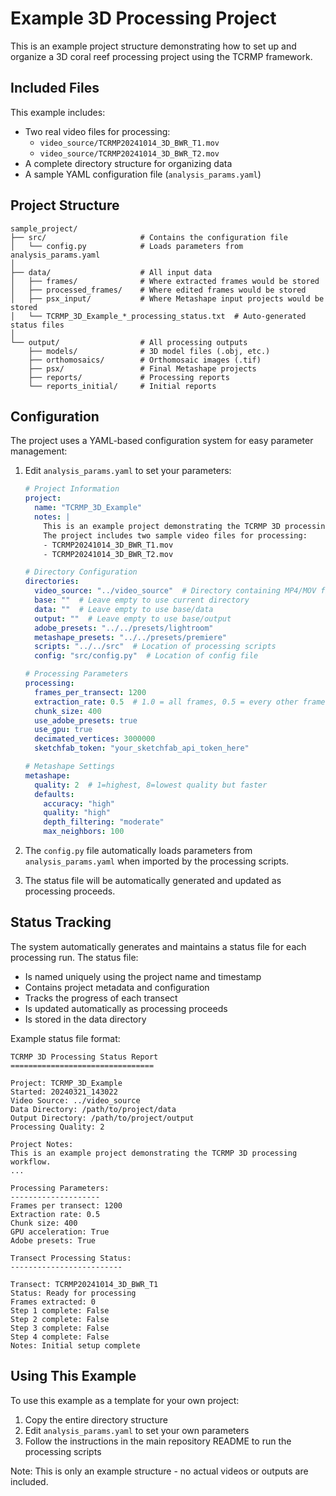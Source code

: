 # Example 3D Processing Project

This is an example project structure demonstrating how to set up and organize a 3D coral reef processing project using the TCRMP framework.

## Included Files

This example includes:
- Two real video files for processing:
  - `video_source/TCRMP20241014_3D_BWR_T1.mov` 
  - `video_source/TCRMP20241014_3D_BWR_T2.mov`
- A complete directory structure for organizing data
- A sample YAML configuration file (`analysis_params.yaml`)

## Project Structure

```
sample_project/
├── src/                     # Contains the configuration file
│   └── config.py            # Loads parameters from analysis_params.yaml
│
├── data/                    # All input data
│   ├── frames/              # Where extracted frames would be stored
│   ├── processed_frames/    # Where edited frames would be stored
│   ├── psx_input/           # Where Metashape input projects would be stored
│   └── TCRMP_3D_Example_*_processing_status.txt  # Auto-generated status files
│
└── output/                  # All processing outputs
    ├── models/              # 3D model files (.obj, etc.)
    ├── orthomosaics/        # Orthomosaic images (.tif)
    ├── psx/                 # Final Metashape projects
    ├── reports/             # Processing reports
    └── reports_initial/     # Initial reports
```

## Configuration

The project uses a YAML-based configuration system for easy parameter management:

1. Edit `analysis_params.yaml` to set your parameters:
   ```yaml
   # Project Information
   project:
     name: "TCRMP_3D_Example"
     notes: |
       This is an example project demonstrating the TCRMP 3D processing workflow.
       The project includes two sample video files for processing:
       - TCRMP20241014_3D_BWR_T1.mov
       - TCRMP20241014_3D_BWR_T2.mov

   # Directory Configuration
   directories:
     video_source: "../video_source"  # Directory containing MP4/MOV files
     base: ""  # Leave empty to use current directory
     data: ""  # Leave empty to use base/data
     output: ""  # Leave empty to use base/output
     adobe_presets: "../../presets/lightroom"
     metashape_presets: "../../presets/premiere"
     scripts: "../../src"  # Location of processing scripts
     config: "src/config.py"  # Location of config file

   # Processing Parameters
   processing:
     frames_per_transect: 1200
     extraction_rate: 0.5  # 1.0 = all frames, 0.5 = every other frame
     chunk_size: 400
     use_adobe_presets: true
     use_gpu: true
     decimated_vertices: 3000000
     sketchfab_token: "your_sketchfab_api_token_here"

   # Metashape Settings
   metashape:
     quality: 2  # 1=highest, 8=lowest quality but faster
     defaults:
       accuracy: "high"
       quality: "high"
       depth_filtering: "moderate"
       max_neighbors: 100
   ```

2. The `config.py` file automatically loads parameters from `analysis_params.yaml` when imported by the processing scripts.

3. The status file will be automatically generated and updated as processing proceeds.

## Status Tracking

The system automatically generates and maintains a status file for each processing run. The status file:

- Is named uniquely using the project name and timestamp
- Contains project metadata and configuration
- Tracks the progress of each transect
- Is updated automatically as processing proceeds
- Is stored in the data directory

Example status file format:
```
TCRMP 3D Processing Status Report
================================

Project: TCRMP_3D_Example
Started: 20240321_143022
Video Source: ../video_source
Data Directory: /path/to/project/data
Output Directory: /path/to/project/output
Processing Quality: 2

Project Notes:
This is an example project demonstrating the TCRMP 3D processing workflow.
...

Processing Parameters:
--------------------
Frames per transect: 1200
Extraction rate: 0.5
Chunk size: 400
GPU acceleration: True
Adobe presets: True

Transect Processing Status:
-------------------------

Transect: TCRMP20241014_3D_BWR_T1
Status: Ready for processing
Frames extracted: 0
Step 1 complete: False
Step 2 complete: False
Step 3 complete: False
Step 4 complete: False
Notes: Initial setup complete
```

## Using This Example

To use this example as a template for your own project:

1. Copy the entire directory structure
2. Edit `analysis_params.yaml` to set your own parameters
3. Follow the instructions in the main repository README to run the processing scripts

Note: This is only an example structure - no actual videos or outputs are included. 